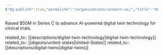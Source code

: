 ```yaml
---
{"dg-publish":true,"permalink":"/organisations/unlearn-ai/","title":"Unlearn.AI"}
---
```



Raised $50M in Series C to advance AI-powered digital twin technology for clinical trials.

related_to:: [[descriptions/digital-twin-technology\|digital-twin-technology]]
related_to:: [[digests/united-states\|United-States]]
related_to:: [[descriptions/digital-twins\|digital-twins]]
